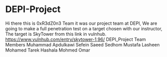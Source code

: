 # DEPI-Project
Hi there this is 0xR3dZ0n3 Team it was our project team at DEPI, We are going to make a full penetration test on a target chosen with our instructor, The target is SkyTower from this link in vulnhub.
https://www.vulnhub.com/entry/skytower-1,96/
DEPI_Project
Team Members
Muhammad Apdulkawi
Sefein Saeed Sedhom
Mustafa Lasheen
Mohamed Tarek Hashala
Mohmed Omar
